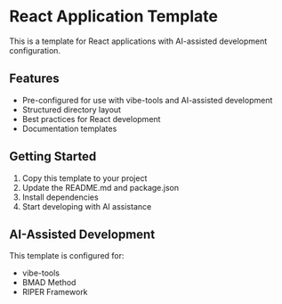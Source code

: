 # React Application Template

This is a template for React applications with AI-assisted development configuration.

## Features

- Pre-configured for use with vibe-tools and AI-assisted development
- Structured directory layout
- Best practices for React development
- Documentation templates

## Getting Started

1. Copy this template to your project
2. Update the README.md and package.json
3. Install dependencies
4. Start developing with AI assistance

## AI-Assisted Development

This template is configured for:
- vibe-tools
- BMAD Method
- RIPER Framework
